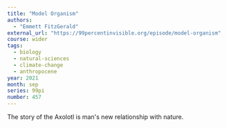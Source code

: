 ```yaml
---
title: "Model Organism"
authors:
  - "Emmett FitzGerald"
external_url: "https://99percentinvisible.org/episode/model-organism"
course: wider
tags:
  - biology
  - natural-sciences
  - climate-change
  - anthropocene
year: 2021
month: sep
series: 99pi
number: 457
---
```


The story of the Axolotl is man's new relationship with nature.

